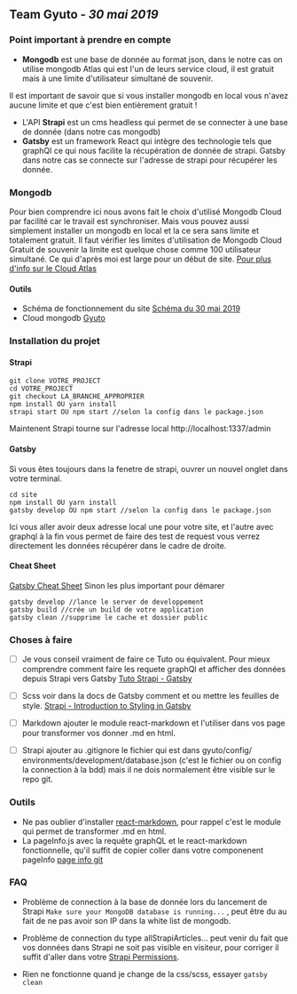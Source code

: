 

## Team Gyuto - *30 mai 2019*

### Point important à prendre en compte  

- **Mongodb** est une base de donnée au format json, dans le notre cas on utilise mongodb Atlas qui est l'un de leurs service cloud, il est gratuit mais à une limite d'utilisateur simultané de souvenir.

Il est important de savoir que si vous installer mongodb en local vous n'avez aucune limite et que c'est bien entièrement gratuit ! 

- L'API **Strapi** est un cms headless qui permet de se connecter à une base de donnée (dans notre cas mongodb) 
- **Gatsby** est un framework React qui intègre des technologie tels que graphQl ce qui nous facilite la récupération de donnée de strapi. Gatsby dans notre cas se connecte sur l'adresse de strapi pour récupérer les donnée. 

### Mongodb 

Pour bien comprendre ici nous avons fait le choix d'utilisé Mongodb Cloud par facilité car le travail est synchroniser. Mais vous pouvez aussi simplement installer un mongodb en local et la ce sera sans limite et totalement gratuit.
Il faut vérifier les limites d'utilisation de Mongodb Cloud Gratuit de souvenir la limite est quelque chose comme 100 utilisateur simultané. Ce qui d'après moi est large pour un début de site. 
[Pour plus d'info sur le Cloud Atlas](https://www.mongodb.com/cloud/atlas)

#### Outils 
- Schéma de fonctionnement du site [Schéma du 30 mai 2019](schema-site-30-mai-2019.jpg)
- Cloud mongodb [Gyuto](https://cloud.mongodb.com/v2/5c86200da6f2396cd47fa9b4#clusters)

### Installation du projet 

#### Strapi

```
git clone VOTRE_PROJECT
cd VOTRE_PROJECT
git checkout LA_BRANCHE_APPROPRIER
npm install OU yarn install
strapi start OU npm start //selon la config dans le package.json
```

Maintenent Strapi tourne sur l'adresse local http://localhost:1337/admin

#### Gatsby 

Si vous êtes toujours dans la fenetre de strapi, ouvrer un nouvel onglet dans votre terminal.

```
cd site
npm install OU yarn install
gatsby develop OU npm start //selon la config dans le package.json
```

Ici vous aller avoir deux adresse local une pour votre site, et l'autre avec graphql à la fin vous permet de faire des test de request vous verrez directement les données récupérer dans le cadre de droite.

#### Cheat Sheet

[Gatsby Cheat Sheet](https://www.gatsbyjs.org/docs/cheat-sheet/)
Sinon les plus important pour démarer

```
gatsby develop //lance le server de developpement
gatsby build //crée un build de votre application
gatsby clean //supprime le cache et dossier public
```

### Choses à faire 

 - [ ] Je vous conseil vraiment de faire ce Tuto ou équivalent. Pour mieux comprendre comment faire les requete graphQl et afficher des données depuis Strapi vers Gatsby [Tuto Strapi - Gatsby](https://blog.strapi.io/building-a-static-website-using-gatsby-and-strapi/)
 - [ ] Scss voir dans la docs de Gatsby comment et ou mettre les feuilles de style. [Strapi - Introduction to Styling in Gatsby](https://www.gatsbyjs.org/tutorial/part-two/)
 - [ ] Markdown ajouter le module react-markdown et l'utiliser dans vos page pour transformer vos donner .md en html.
 - [ ] Strapi ajouter au .gitignore le fichier qui est dans ⁨gyuto⁩/⁨config⁩/⁨environments⁩/⁨development⁩/database.json (c'est le fichier ou on config la connection à la bdd) mais il ne dois normalement être visible sur le repo git.
  

### Outils

- Ne pas oublier d'installer [react-markdown](https://github.com/rexxars/react-markdown), pour rappel c'est le module qui permet de transformer .md en html.
- La pageInfo.js avec la requête graphQL et le react-markdown fonctionnelle, qu'il suffit de copier coller dans votre componenent pageInfo [page info git](https://github.com/bouzouitadavid/gyuto/blob/hadrien/site/src/components/pageInfo/PageInfo.jsx)

### FAQ

- Problème de connection à la base de donnée lors du lancement de Strapi `Make sure your MongoDB database is running...` , peut être du au fait de ne pas avoir son IP dans la white list de mongodb.
- Problème de connection du type allStrapiArticles... peut venir du fait que vos données dans Strapi ne soit pas visible en visiteur, pour corriger il suffit d'aller dans votre [Strapi Permissions](strapi-permissions.png).

- Rien ne fonctionne quand je change de la css/scss, essayer `gatsby clean` 

